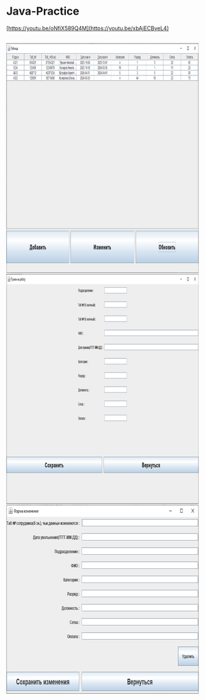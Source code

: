 # Java-Practice
[https://youtu.be/oNfiX589Q4M](https://youtu.be/xbAjECBveL4)

<br />
<div align="center">
  <img src="./images/1.png" alt="Logo" width="1200" height="600">
  <img src="./images/2.png" alt="Logo" width="1200" height="600">
  <img src="./images/3.png" alt="Logo" width="786" height="493">
</div>
